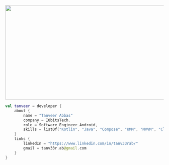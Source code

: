 <div align="center">
  <img src="https://media.giphy.com/media/dWesBcTLavkZuG35MI/giphy.gif" width="600" height="300"/>
</div>

```kotlin
val tanveer = developer {
    about {
        name = "Tanveer Abbas"
        company = IObitsTech.
        role = Software_Engineer_Android,
        skills = listOf("Kotlin", "Java", "Compose", "KMM", "MVVM", "Clean Arch")
    }
    links {
        linkedIn = "https://www.linkedin.com/in/tanv33rab/"
        gmail = tanv33r.ab@gmail.com
    }
}
```
